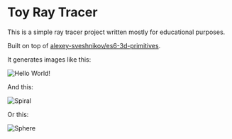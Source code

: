 # Toy Ray Tracer

This is a simple ray tracer project written mostly for educational purposes.

Built on top of [alexey-sveshnikov/es6-3d-primitives](https://github.com/alexey-sveshnikov/es6-3d-primitives).

It generates images like this:

![Hello World!](https://media.githubusercontent.com/media/alexey-sveshnikov/rt/master/screenshots/hello.png)

And this:

![Spiral](https://media.githubusercontent.com/media/alexey-sveshnikov/rt/master/screenshots/spiral.png)

Or this:

![Sphere](https://media.githubusercontent.com/media/alexey-sveshnikov/rt/master/screenshots/sphere.png)

